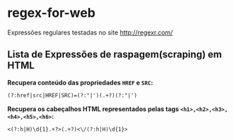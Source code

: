 # regex-for-web

Expressões regulares testadas no site http://regexr.com/

## Lista de Expressões de raspagem(scraping) em HTML

**Recupera conteúdo das propriedades `HREF` e `SRC`:**
```txt
(?:href|src|HREF|SRC)=(?:"|')(.+?)(?:"|')
```

**Recupera os cabeçalhos HTML representados pelas tags `<h1>,<h2>,<h3>,<h4>,<h5>,<h6>`:**
```txt
<(?:h|H)\d{1}.+?>(.+?)<\/(?:h|H)\d{1}>
```

